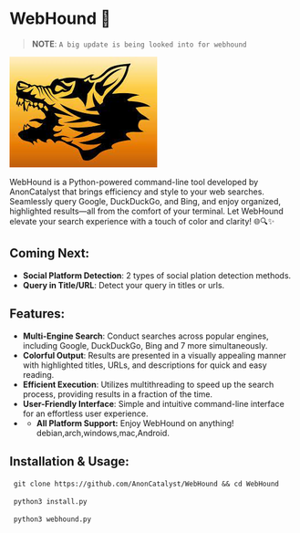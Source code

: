 # WebHound 🚀

> **NOTE**: `A big update is being looked into for webhound`

![WebHound Logo](img/webhound.jpeg)

WebHound is a Python-powered command-line tool developed by AnonCatalyst that brings efficiency and style to your web searches. Seamlessly query Google, DuckDuckGo, and Bing, and enjoy organized, highlighted results—all from the comfort of your terminal. Let WebHound elevate your search experience with a touch of color and clarity! 🌐🔍✨

## Coming Next:

- **Social Platform Detection**: 2 types of social plation detection methods.
- **Query in Title/URL**: Detect your query in titles or urls.

## Features:

- **Multi-Engine Search**: Conduct searches across popular engines, including Google, DuckDuckGo, Bing and 7 more simultaneously.
- **Colorful Output**: Results are presented in a visually appealing manner with highlighted titles, URLs, and descriptions for quick and easy reading.
- **Efficient Execution**: Utilizes multithreading to speed up the search process, providing results in a fraction of the time.
- **User-Friendly Interface**: Simple and intuitive command-line interface for an effortless user experience.
- - **All Platform Support:** Enjoy WebHound on anything! debian,arch,windows,mac,Android.


 ## Installation & Usage:

``` git clone https://github.com/AnonCatalyst/WebHound && cd WebHound```

``` python3 install.py```

``` python3 webhound.py```
